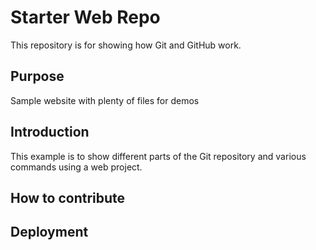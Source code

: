 # Starter Web Repo

This repository is for showing how Git and GitHub work.

## Purpose

Sample website with plenty of files for demos

## Introduction

This example is to show  different parts of the Git repository and various commands using a web project.

## How to contribute

## Deployment